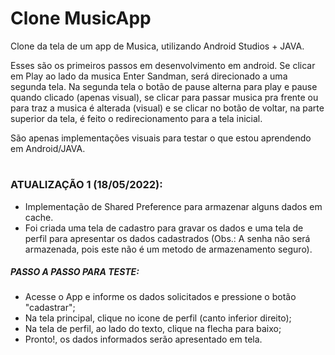 # Clone MusicApp

Clone da tela de um app de Musica, utilizando Android Studios + JAVA.

Esses são os primeiros passos em desenvolvimento em android. Se clicar em Play ao lado da musica Enter Sandman, será direcionado a uma segunda tela. Na segunda tela o botão de pause alterna para play e pause quando clicado (apenas visual), se clicar para passar musica pra frente ou para traz a musica é alterada (visual) e se clicar no botão de voltar, na parte superior da tela, é feito o redirecionamento para a tela inicial.

São apenas implementações visuais para testar o que estou aprendendo em Android/JAVA.
#

### ATUALIZAÇÃO 1 (18/05/2022):
- Implementação de Shared Preference para armazenar alguns dados em cache.
- Foi criada uma tela de cadastro para gravar os dados e uma tela de perfil para apresentar os dados cadastrados (Obs.: A senha não será armazenada, pois este não é um metodo de armazenamento seguro). 
##### PASSO A PASSO PARA TESTE: 
- Acesse o App e informe os dados solicitados e pressione o botão "cadastrar";
- Na tela principal, clique no icone de perfil (canto inferior direito);
- Na tela de perfil, ao lado do texto, clique na flecha para baixo;
- Pronto!, os dados informados serão apresentado em tela. 

